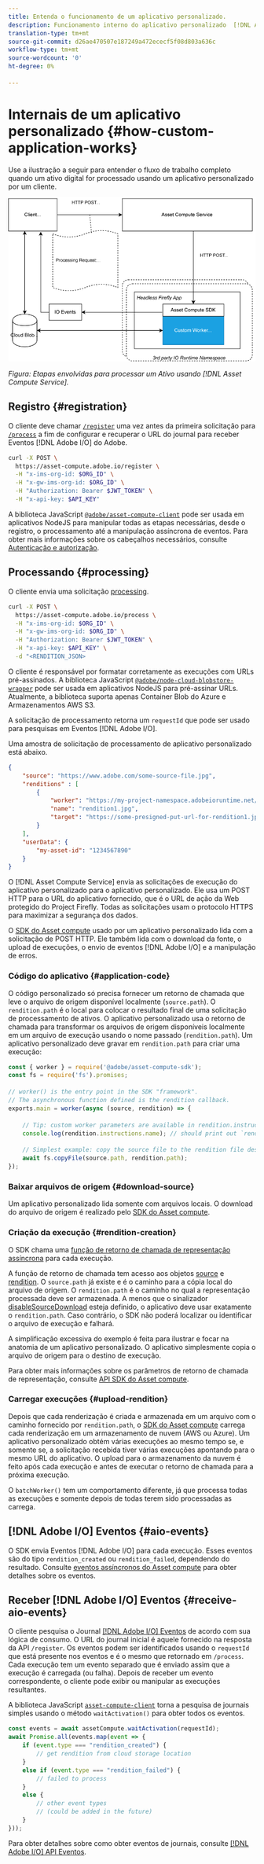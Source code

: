 ```yaml
---
title: Entenda o funcionamento de um aplicativo personalizado.
description: Funcionamento interno do aplicativo personalizado  [!DNL Asset Compute Service] para ajudar a entender como ele funciona.
translation-type: tm+mt
source-git-commit: d26ae470507e187249a472ececf5f08d803a636c
workflow-type: tm+mt
source-wordcount: '0'
ht-degree: 0%

---
```



# Internais de um aplicativo personalizado {#how-custom-application-works}

Use a ilustração a seguir para entender o fluxo de trabalho completo quando um ativo digital for processado usando um aplicativo personalizado por um cliente.

![Fluxo de trabalho do aplicativo personalizado](assets/customworker.png)

*Figura: Etapas envolvidas para processar um Ativo usando  [!DNL Asset Compute Service].*

## Registro {#registration}

O cliente deve chamar [`/register`](api.md#register) uma vez antes da primeira solicitação para [`/process`](api.md#process-request) a fim de configurar e recuperar o URL do journal para receber Eventos [!DNL Adobe I/O] do Adobe.

```sh
curl -X POST \
  https://asset-compute.adobe.io/register \
  -H "x-ims-org-id: $ORG_ID" \
  -H "x-gw-ims-org-id: $ORG_ID" \
  -H "Authorization: Bearer $JWT_TOKEN" \
  -H "x-api-key: $API_KEY"
```

A biblioteca JavaScript [`@adobe/asset-compute-client`](https://github.com/adobe/asset-compute-client#usage) pode ser usada em aplicativos NodeJS para manipular todas as etapas necessárias, desde o registro, o processamento até a manipulação assíncrona de eventos. Para obter mais informações sobre os cabeçalhos necessários, consulte [Autenticação e autorização](api.md).

## Processando {#processing}

O cliente envia uma solicitação [processing](api.md#process-request).

```sh
curl -X POST \
  https://asset-compute.adobe.io/process \
  -H "x-ims-org-id: $ORG_ID" \
  -H "x-gw-ims-org-id: $ORG_ID" \
  -H "Authorization: Bearer $JWT_TOKEN" \
  -H "x-api-key: $API_KEY" \
  -d "<RENDITION_JSON>
```

O cliente é responsável por formatar corretamente as execuções com URLs pré-assinados. A biblioteca JavaScript [`@adobe/node-cloud-blobstore-wrapper`](https://github.com/adobe/node-cloud-blobstore-wrapper#presigned-urls) pode ser usada em aplicativos NodeJS para pré-assinar URLs. Atualmente, a biblioteca suporta apenas Container Blob do Azure e Armazenamentos AWS S3.

A solicitação de processamento retorna um `requestId` que pode ser usado para pesquisas em Eventos [!DNL Adobe I/O].

Uma amostra de solicitação de processamento de aplicativo personalizado está abaixo.

```json
{
    "source": "https://www.adobe.com/some-source-file.jpg",
    "renditions" : [
        {
            "worker": "https://my-project-namespace.adobeioruntime.net/api/v1/web/my-namespace-version/my-worker",
            "name": "rendition1.jpg",
            "target": "https://some-presigned-put-url-for-rendition1.jpg",
        }
    ],
    "userData": {
        "my-asset-id": "1234567890"
    }
}
```

O [!DNL Asset Compute Service] envia as solicitações de execução do aplicativo personalizado para o aplicativo personalizado. Ele usa um POST HTTP para o URL do aplicativo fornecido, que é o URL de ação da Web protegido do Project Firefly. Todas as solicitações usam o protocolo HTTPS para maximizar a segurança dos dados.

O [SDK do Asset compute](https://github.com/adobe/asset-compute-sdk#adobe-asset-compute-worker-sdk) usado por um aplicativo personalizado lida com a solicitação de POST HTTP. Ele também lida com o download da fonte, o upload de execuções, o envio de eventos [!DNL Adobe I/O] e a manipulação de erros.

<!-- TBD: Add the application diagram. -->

### Código do aplicativo {#application-code}

O código personalizado só precisa fornecer um retorno de chamada que leve o arquivo de origem disponível localmente (`source.path`). O `rendition.path` é o local para colocar o resultado final de uma solicitação de processamento de ativos. O aplicativo personalizado usa o retorno de chamada para transformar os arquivos de origem disponíveis localmente em um arquivo de execução usando o nome passado (`rendition.path`). Um aplicativo personalizado deve gravar em `rendition.path` para criar uma execução:

```javascript
const { worker } = require('@adobe/asset-compute-sdk');
const fs = require('fs').promises;

// worker() is the entry point in the SDK "framework".
// The asynchronous function defined is the rendition callback.
exports.main = worker(async (source, rendition) => {

    // Tip: custom worker parameters are available in rendition.instructions.
    console.log(rendition.instructions.name); // should print out `rendition.jpg`.

    // Simplest example: copy the source file to the rendition file destination so as to transfer the asset as is without processing.
    await fs.copyFile(source.path, rendition.path);
});
```

### Baixar arquivos de origem {#download-source}

Um aplicativo personalizado lida somente com arquivos locais. O download do arquivo de origem é realizado pelo [SDK do Asset compute](https://github.com/adobe/asset-compute-sdk#adobe-asset-compute-worker-sdk).

### Criação da execução {#rendition-creation}

O SDK chama uma [função de retorno de chamada de representação assíncrona](https://github.com/adobe/asset-compute-sdk#rendition-callback-for-worker-required) para cada execução.

A função de retorno de chamada tem acesso aos objetos [source](https://github.com/adobe/asset-compute-sdk#source) e [rendition](https://github.com/adobe/asset-compute-sdk#rendition). O `source.path` já existe e é o caminho para a cópia local do arquivo de origem. O `rendition.path` é o caminho no qual a representação processada deve ser armazenada. A menos que o sinalizador [disableSourceDownload](https://github.com/adobe/asset-compute-sdk#worker-options-optional) esteja definido, o aplicativo deve usar exatamente o `rendition.path`. Caso contrário, o SDK não poderá localizar ou identificar o arquivo de execução e falhará.

A simplificação excessiva do exemplo é feita para ilustrar e focar na anatomia de um aplicativo personalizado. O aplicativo simplesmente copia o arquivo de origem para o destino de execução.

Para obter mais informações sobre os parâmetros de retorno de chamada de representação, consulte [API SDK do Asset compute](https://github.com/adobe/asset-compute-sdk#api-details).

### Carregar execuções {#upload-rendition}

Depois que cada renderização é criada e armazenada em um arquivo com o caminho fornecido por `rendition.path`, o [SDK do Asset compute](https://github.com/adobe/asset-compute-sdk#adobe-asset-compute-worker-sdk) carrega cada renderização em um armazenamento de nuvem (AWS ou Azure). Um aplicativo personalizado obtém várias execuções ao mesmo tempo se, e somente se, a solicitação recebida tiver várias execuções apontando para o mesmo URL do aplicativo. O upload para o armazenamento da nuvem é feito após cada execução e antes de executar o retorno de chamada para a próxima execução.

O `batchWorker()` tem um comportamento diferente, já que processa todas as execuções e somente depois de todas terem sido processadas as carrega.

## [!DNL Adobe I/O] Eventos {#aio-events}

O SDK envia Eventos [!DNL Adobe I/O] para cada execução. Esses eventos são do tipo `rendition_created` ou `rendition_failed`, dependendo do resultado. Consulte [eventos assíncronos do Asset compute](api.md#asynchronous-events) para obter detalhes sobre os eventos.

## Receber [!DNL Adobe I/O] Eventos {#receive-aio-events}

O cliente pesquisa o Journal [[!DNL Adobe I/O] Eventos](https://www.adobe.io/apis/experienceplatform/events/ioeventsapi.html#/Journaling) de acordo com sua lógica de consumo. O URL do journal inicial é aquele fornecido na resposta da API `/register`. Os eventos podem ser identificados usando o `requestId` que está presente nos eventos e é o mesmo que retornado em `/process`. Cada execução tem um evento separado que é enviado assim que a execução é carregada (ou falha). Depois de receber um evento correspondente, o cliente pode exibir ou manipular as execuções resultantes.

A biblioteca JavaScript [`asset-compute-client`](https://github.com/adobe/asset-compute-client#usage) torna a pesquisa de journais simples usando o método `waitActivation()` para obter todos os eventos.

```javascript
const events = await assetCompute.waitActivation(requestId);
await Promise.all(events.map(event => {
    if (event.type === "rendition_created") {
        // get rendition from cloud storage location
    }
    else if (event.type === "rendition_failed") {
        // failed to process
    }
    else {
        // other event types
        // (could be added in the future)
    }
}));
```

Para obter detalhes sobre como obter eventos de journais, consulte [[!DNL Adobe I/O] API Eventos](https://www.adobe.io/apis/experienceplatform/events/ioeventsapi.html#!adobedocs/adobeio-events/master/events-api-reference.yaml).

<!-- TBD:
* Illustration of the controls/data flow.
* Basic overview, in text and not code, of how an application works.
-->
